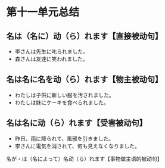 # 第十一单元总结

## 名は（名に）动（ら）れます【直接被动句】

- 李さんは先生に叱られました。
- 森さんは友達に笑われました。

## 名は名に名を动（ら）れます【物主被动句】

- わたしは子供に新しい服を汚されました。
- わたしは妹にケーキを食べられました。

## 名は名に动（ら）れます【受害被动句】

- 昨日、雨に降られて、風邪を引きました。
- 李さんに電気を消されて、何も見えなくなりました。

名が・は（名によって）名动（ら）れます【事物做主语的被动句】
